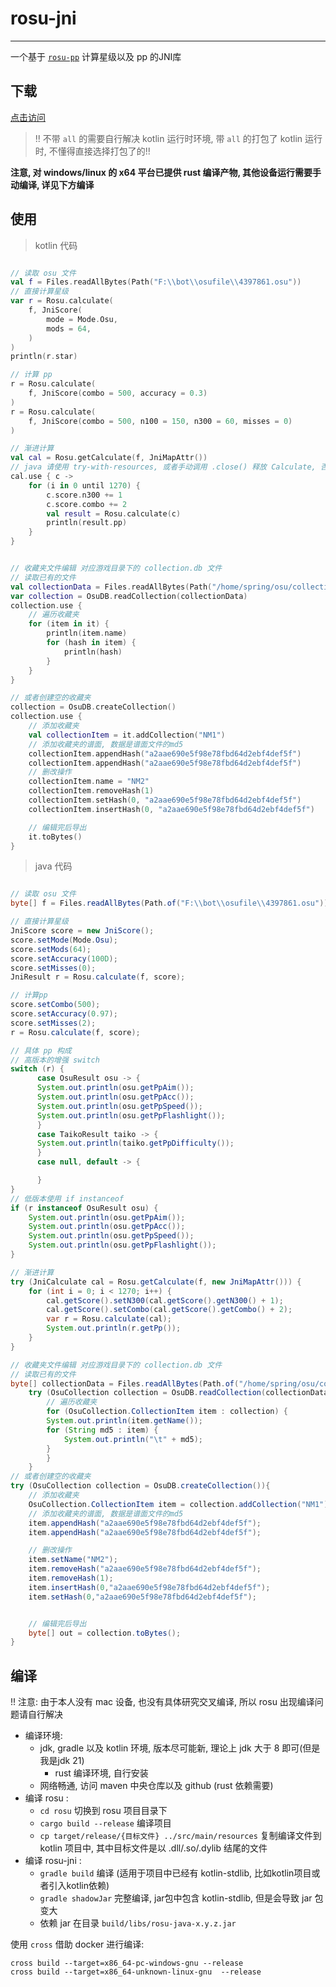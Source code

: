 # rosu-jni
---
一个基于 [`rosu-pp`](https://github.com/MaxOhn/rosu-pp) 计算星级以及 pp 的JNI库

## 下载
 [点击访问](https://disk.365246692.xyz/other/rosu-jni-release)
> !! 不带 `all` 的需要自行解决 kotlin 运行时环境, 带 `all` 的打包了 kotlin 运行时, 不懂得直接选择打包了的!!

**注意, 对 windows/linux 的 x64 平台已提供 rust 编译产物, 其他设备运行需要手动编译,
详见下方编译**

## 使用
> kotlin 代码
```kotlin

// 读取 osu 文件
val f = Files.readAllBytes(Path("F:\\bot\\osufile\\4397861.osu"))
// 直接计算星级
var r = Rosu.calculate(
    f, JniScore(
        mode = Mode.Osu,
        mods = 64,
    )
)
println(r.star)

// 计算 pp
r = Rosu.calculate(
    f, JniScore(combo = 500, accuracy = 0.3)
)
r = Rosu.calculate(
    f, JniScore(combo = 500, n100 = 150, n300 = 60, misses = 0)
)

// 渐进计算
val cal = Rosu.getCalculate(f, JniMapAttr())
// java 请使用 try-with-resources, 或者手动调用 .close() 释放 Calculate, 否则会导致内存泄漏
cal.use { c ->
    for (i in 0 until 1270) {
        c.score.n300 += 1
        c.score.combo += 2
        val result = Rosu.calculate(c)
        println(result.pp)
    }
}


// 收藏夹文件编辑 对应游戏目录下的 collection.db 文件
// 读取已有的文件
val collectionData = Files.readAllBytes(Path("/home/spring/osu/collection.db"))
var collection = OsuDB.readCollection(collectionData)
collection.use {
    // 遍历收藏夹
    for (item in it) {
        println(item.name)
        for (hash in item) {
            println(hash)
        }
    }       
}

// 或者创建空的收藏夹
collection = OsuDB.createCollection()
collection.use {
    // 添加收藏夹
    val collectionItem = it.addCollection("NM1")
    // 添加收藏夹的谱面, 数据是谱面文件的md5
    collectionItem.appendHash("a2aae690e5f98e78fbd64d2ebf4def5f")
    collectionItem.appendHash("a2aae690e5f98e78fbd64d2ebf4def5f")
    // 删改操作
    collectionItem.name = "NM2"
    collectionItem.removeHash(1)
    collectionItem.setHash(0, "a2aae690e5f98e78fbd64d2ebf4def5f")
    collectionItem.insertHash(0, "a2aae690e5f98e78fbd64d2ebf4def5f")

    // 编辑完后导出
    it.toBytes()
}
```
> java 代码
```java

// 读取 osu 文件
byte[] f = Files.readAllBytes(Path.of("F:\\bot\\osufile\\4397861.osu"));

// 直接计算星级
JniScore score = new JniScore();
score.setMode(Mode.Osu);
score.setMods(64);
score.setAccuracy(100D);
score.setMisses(0);
JniResult r = Rosu.calculate(f, score);

// 计算pp
score.setCombo(500);
score.setAccuracy(0.97);
score.setMisses(2);
r = Rosu.calculate(f, score);

// 具体 pp 构成
// 高版本的增强 switch
switch (r) {
      case OsuResult osu -> {
      System.out.println(osu.getPpAim());
      System.out.println(osu.getPpAcc());
      System.out.println(osu.getPpSpeed());
      System.out.println(osu.getPpFlashlight());
      }
      case TaikoResult taiko -> {
      System.out.println(taiko.getPpDifficulty());
      }
      case null, default -> {

      }
}
// 低版本使用 if instanceof
if (r instanceof OsuResult osu) {
    System.out.println(osu.getPpAim());
    System.out.println(osu.getPpAcc());
    System.out.println(osu.getPpSpeed());
    System.out.println(osu.getPpFlashlight());
}

// 渐进计算
try (JniCalculate cal = Rosu.getCalculate(f, new JniMapAttr())) {
    for (int i = 0; i < 1270; i++) {
        cal.getScore().setN300(cal.getScore().getN300() + 1);
        cal.getScore().setCombo(cal.getScore().getCombo() + 2);
        var r = Rosu.calculate(cal);
        System.out.println(r.getPp());
    }
}

// 收藏夹文件编辑 对应游戏目录下的 collection.db 文件
// 读取已有的文件
byte[] collectionData = Files.readAllBytes(Path.of("/home/spring/osu/collection.db"));
    try (OsuCollection collection = OsuDB.readCollection(collectionData)){
        // 遍历收藏夹
        for (OsuCollection.CollectionItem item : collection) {
        System.out.println(item.getName());
        for (String md5 : item) {
            System.out.println("\t" + md5);
        }
        }
    }
// 或者创建空的收藏夹
try (OsuCollection collection = OsuDB.createCollection()){
    // 添加收藏夹
    OsuCollection.CollectionItem item = collection.addCollection("NM1");
    // 添加收藏夹的谱面, 数据是谱面文件的md5
    item.appendHash("a2aae690e5f98e78fbd64d2ebf4def5f");
    item.appendHash("a2aae690e5f98e78fbd64d2ebf4def5f");

    // 删改操作
    item.setName("NM2");
    item.removeHash("a2aae690e5f98e78fbd64d2ebf4def5f");
    item.removeHash(1);
    item.insertHash(0,"a2aae690e5f98e78fbd64d2ebf4def5f");
    item.setHash(0,"a2aae690e5f98e78fbd64d2ebf4def5f");


    // 编辑完后导出
    byte[] out = collection.toBytes();
}
```

## 编译
!! 注意: 由于本人没有 mac 设备, 也没有具体研究交叉编译, 所以 rosu 出现编译问题请自行解决
- 编译环境: 
  - jdk, gradle 以及 kotlin 环境, 版本尽可能新, 理论上 jdk 大于 8 即可(但是我是jdk 21)
    - rust 编译环境, 自行安装
  - 网络畅通, 访问 maven 中央仓库以及 github (rust 依赖需要)
- 编译 rosu :
  - `cd rosu` 切换到 rosu 项目目录下
  - `cargo build --release` 编译项目
  - `cp target/release/{目标文件} ../src/main/resources` 复制编译文件到 kotlin 项目中, 其中目标文件是以 .dll/.so/.dylib 结尾的文件
- 编译 rosu-jni :
  - `gradle build` 编译 (适用于项目中已经有 kotlin-stdlib, 比如kotlin项目或者引入kotlin依赖)
  - `gradle shadowJar` 完整编译, jar包中包含 kotlin-stdlib, 但是会导致 jar 包变大
  - 依赖 jar 在目录 `build/libs/rosu-java-x.y.z.jar`

使用 `cross` 借助 docker 进行编译:
```shell
cross build --target=x86_64-pc-windows-gnu --release 
cross build --target=x86_64-unknown-linux-gnu  --release 
```


